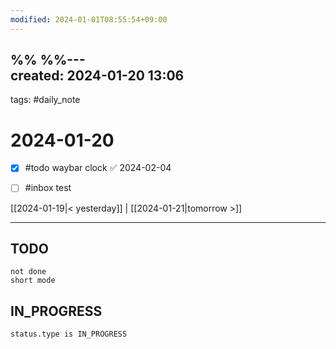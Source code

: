 ```yaml
---
modified: 2024-01-01T08:55:54+09:00
---
```

%%  %%---  
created: 2024-01-20 13:06  
---  
tags: #daily_note  
  
# 2024-01-20  

- [x] #todo waybar clock ✅ 2024-02-04
- [ ] #inbox test
  
  
[[2024-01-19|< yesterday]] | [[2024-01-21|tomorrow >]]  
  
---  
## TODO
```tasks  
not done  
short mode  
```

## IN_PROGRESS
```tasks  
status.type is IN_PROGRESS
```
